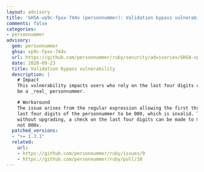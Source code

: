 ```yaml
---
layout: advisory
title: 'GHSA-vp9c-fpxx-744v (personnummer): Validation bypass vulnerability'
comments: false
categories:
- personnummer
advisory:
  gem: personnummer
  ghsa: vp9c-fpxx-744v
  url: https://github.com/personnummer/ruby/security/advisories/GHSA-vp9c-fpxx-744v
  date: 2020-09-23
  title: Validation bypass vulnerability
  description: |
    # Impact
    This vulnerability impacts users who rely on the last four digits of personnummer to
    be a _real_ personnummer.

    # Workaround
    The issue arises from the regular expression allowing the first three digits in the
    last four digits of the personnummer to be 000, which is invalid. To mitigate this
    without upgrading, a check on the last four digits can be made to make sure it's
    not 000x.
  patched_versions:
  - ">= 1.3.1"
  related:
    url:
    - https://github.com/personnummer/ruby/issues/9
    - https://github.com/personnummer/ruby/pull/10
---
```


